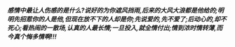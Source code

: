 ***感情中最让人伤感的是什么?说好的为你遮风挡雨,后来的大风大浪都是他给的;明明先招惹你的人是他,但现在放不下的人却是你;先说爱的,先不爱了;后动心的,却不死心;看热闹的一散场,认真的人最长情;一旦投入,就全情付出;情到浓时情转薄,而今真个悔多情啊!!!***